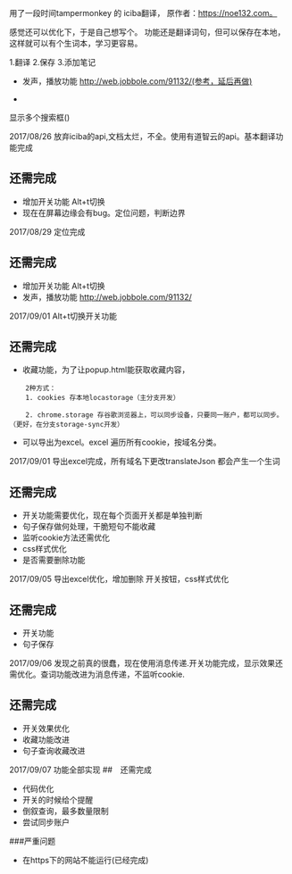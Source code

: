 用了一段时间tampermonkey 的 iciba翻译，
原作者：https://noe132.com。

感觉还可以优化下，于是自己想写个。
功能还是翻译词句，但可以保存在本地，这样就可以有个生词本，学习更容易。

1.翻译
2.保存
3.添加笔记
- 发声，播放功能 http://web.jobbole.com/91132/(参考，延后再做)
*
显示多个搜索框()

2017/08/26 放弃iciba的api,文档太烂，不全。使用有道智云的api。基本翻译功能完成
## 还需完成
- 增加开关功能 Alt+t切换
- 现在在屏幕边缘会有bug。定位问题，判断边界

2017/08/29 定位完成
## 还需完成
- 增加开关功能 Alt+t切换
- 发声，播放功能 http://web.jobbole.com/91132/

2017/09/01  Alt+t切换开关功能
## 还需完成
- 收藏功能，为了让popup.html能获取收藏内容，
```
    2种方式：
    1. cookies 存本地locastorage（主分支开发）

    2. chrome.storage 存谷歌浏览器上，可以同步设备，只要同一账户，都可以同步。（更好，在分支storage-sync开发）
```
- 可以导出为excel。excel 遍历所有cookie，按域名分类。


2017/09/01  导出excel完成，所有域名下更改translateJson 都会产生一个生词
## 还需完成
- 开关功能需要优化，现在每个页面开关都是单独判断
- 句子保存做何处理，干脆短句不能收藏
- 监听cookie方法还需优化
- css样式优化
- 是否需要删除功能

2017/09/05  导出excel优化，增加删除 开关按钮，css样式优化
## 还需完成
- 开关功能
- 句子保存


2017/09/06 发现之前真的很蠢，现在使用消息传递.开关功能完成，显示效果还需优化。查词功能改进为消息传递，不监听cookie.
## 还需完成
- 开关效果优化
- 收藏功能改进
- 句子查询收藏改进

2017/09/07 功能全部实现
##　还需完成
- 代码优化
- 开关的时候给个提醒
- 倒叙查询，最多数量限制
- 尝试同步账户

###严重问题
- 在https下的网站不能运行(已经完成)
